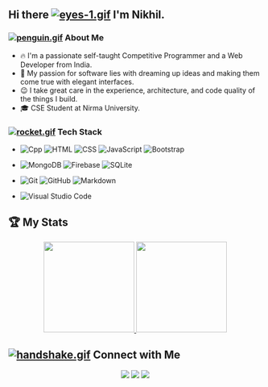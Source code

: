 ## Hi there [![eyes-1.gif](https://s4.gifyu.com/images/eyes-1.gif)](https://gifyu.com/image/ZOeV) I'm Nikhil.

### [![penguin.gif](https://s4.gifyu.com/images/penguin.gif)](https://gifyu.com/image/Zy2O) About Me 

- 🔥&nbsp;I'm a passionate self-taught Competitive Programmer and a Web Developer from India. 
- 🎯&nbsp;My passion for software lies with dreaming up ideas and making them come true with elegant interfaces. 
- 😉&nbsp;I take great care in the experience, architecture, and code quality of the things I build.
- 🎓&nbsp;CSE Student at Nirma University.


### [![rocket.gif](https://s4.gifyu.com/images/rocket.gif)](https://gifyu.com/image/ZySM) Tech Stack

- ![Cpp](https://img.shields.io/badge/-C++-333333.svg?style=flat&logo=c%2B%2B&logoColor=yellow)
  ![HTML](https://img.shields.io/badge/-HTML-333333?style=centerme&logo=HTML5)
  ![CSS](https://img.shields.io/badge/-CSS-333333?style=flat&logo=CSS3&logoColor=1572B6)
  ![JavaScript](https://img.shields.io/badge/-JavaScript-333333?style=flat&logo=javascript)
  ![Bootstrap](https://img.shields.io/badge/-Bootstrap-333333?style=flat&logo=bootstrap&logoColor=563D7C)

- ![MongoDB](https://img.shields.io/badge/-MongoDB-333333?style=flat&logo=mongodb)
  ![Firebase](https://img.shields.io/badge/-Firebase-333333?style=flat&logo=firebase)
  ![SQLite](https://img.shields.io/badge/-SQLite-333333?style=flat&logo=sqlite&logoColor=blue)
  
- ![Git](https://img.shields.io/badge/-Git-333333?style=flat&logo=git)
  ![GitHub](https://img.shields.io/badge/-GitHub-333333?style=flat&logo=github)
  ![Markdown](https://img.shields.io/badge/-Markdown-333333?style=flat&logo=markdown)
  
- ![Visual Studio Code](https://img.shields.io/badge/-VSCode-333333?style=flat&logo=visual-studio-code&logoColor=007ACC)
  
## 🏆&nbsp;My Stats
<p align="center">
<a href="https://github.com/nikhraj">
  <img height="180em" src="https://github-readme-stats.vercel.app/api?username=nikhraj&show_icons=true&theme=algolia&include_all_commits=true&count_private=true" />
  <img height="180em" src="https://github-readme-stats-eight-theta.vercel.app/api/top-langs/?username=nikhraj&layout=compact&langs_count=8&theme=algolia"/>
</a>
</p>


## [![handshake.gif](https://s4.gifyu.com/images/handshake.gif)](https://gifyu.com/image/Zy2f) Connect with Me

<p align="center">
<a href="https://nikhilrajput.me"><img src="https://img.shields.io/badge/-nikhilrajput.me-3423A6?style=flat-square&logo=Google-Chrome&logoColor=white"/></a>
<a href="https://www.linkedin.com/in/rajput1nikhil/"><img src="https://img.shields.io/badge/-Nikhil-0077B5?style=flat-square&logo=Linkedin&logoColor=white"/></a>
<a href="mailto:nikhil2018.rajput@gamil.com"><img src="https://img.shields.io/badge/-Mail-D14836?style=flat-square&logo=Gmail&logoColor=white"/></a>
